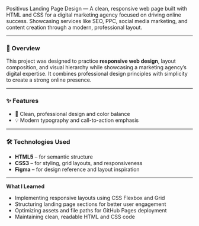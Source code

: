Positivus Landing Page Design — A clean, responsive web page built with HTML and CSS for a digital marketing agency focused on driving online success. Showcasing services like SEO, PPC, social media marketing, and content creation through a modern, professional layout.

---
### 🧠 **Overview**

This project was designed to practice **responsive web design**, layout composition, and visual hierarchy while showcasing a marketing agency’s digital expertise.
It combines professional design principles with simplicity to create a strong online presence.

---

### ✨ **Features**

* 🎨 Clean, professional design and color balance
* 💡 Modern typography and call-to-action emphasis

---

### 🛠️ **Technologies Used**

* **HTML5** – for semantic structure
* **CSS3** – for styling, grid layouts, and responsiveness
* **Figma** – for design reference and layout inspiration

---

**What I Learned**

* Implementing responsive layouts using CSS Flexbox and Grid
* Structuring landing page sections for better user engagement
* Optimizing assets and file paths for GitHub Pages deployment
* Maintaining clean, readable HTML and CSS code


